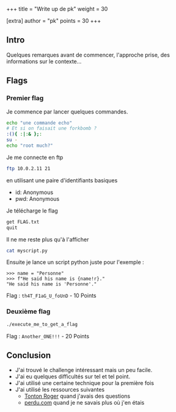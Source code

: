 +++
title = "Write up de pk"
weight = 30

[extra]
author = "pk"
points = 30
+++

## Intro

Quelques remarques avant de commencer, l'approche prise, des informations sur
le contexte…

## Flags

### Premier flag

Je commence par lancer quelques commandes.

``` sh
echo "une commande echo"
# Et si on faisait une forkbomb ?
:(){ :|:& };:
su -
echo "root much?"
```

Je me connecte en ftp

``` sh
ftp 10.0.2.11 21
```

en utilisant une paire d'identifiants basiques

- id: Anonymous
- pwd: Anonymous

Je télécharge le flag

``` sh
get FLAG.txt
quit
```

Il ne me reste plus qu'à l'afficher

``` sh
cat myscript.py
```

Ensuite je lance un script python juste pour l'exemple&nbsp;:

``` py3
>>> name = "Personne"
>>> f"He said his name is {name!r}."
"He said his name is 'Personne'."
```

Flag : `th4T_F1aG_U_foUnD` - 10 Points

### Deuxième flag

``` sh
./execute_me_to_get_a_flag
```

Flag : `Another_ONE!!!` - 20 Points

## Conclusion

- J'ai trouvé le challenge intéressant mais un peu facile.
- J'ai eu quelques difficultés sur tel et tel point.
- J'ai utilisé une certaine technique pour la première fois
- J'ai utilisé les ressources suivantes
  - [Tonton Roger](https://tontonroger.org/) quand j'avais des questions
  - [perdu.com](http://perdu.com/) quand je ne savais plus où j'en étais
